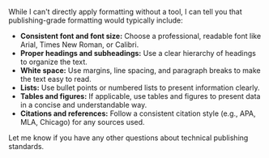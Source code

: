 While I can't directly apply formatting without a tool, I can tell you that publishing-grade formatting would typically include:

* **Consistent font and font size:**  Choose a professional, readable font like Arial, Times New Roman, or Calibri.
* **Proper headings and subheadings:** Use a clear hierarchy of headings to organize the text.
* **White space:**  Use margins, line spacing, and paragraph breaks to make the text easy to read.
* **Lists:** Use bullet points or numbered lists to present information clearly.
* **Tables and figures:** If applicable, use tables and figures to present data in a concise and understandable way.
* **Citations and references:**  Follow a consistent citation style (e.g., APA, MLA, Chicago) for any sources used. 


Let me know if you have any other questions about technical publishing standards.
